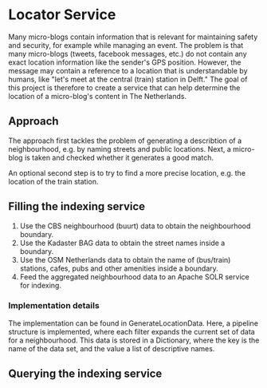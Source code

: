 # Locator Service #

Many micro-blogs contain information that is relevant for maintaining safety and security, for example
while managing an event. The problem is that many micro-blogs (tweets, facebook messages, etc.) do not contain
any exact location information like the sender's GPS position. However, the message may contain a reference to 
a location that is understandable by humans, like "let's meet at the central (train) station in Delft." The 
goal of this project is therefore to create a service that can help determine the location of a micro-blog's 
content in The Netherlands. 

## Approach ##

The approach first tackles the problem of generating a describtion of a neighbourhood, e.g. by naming streets 
and public locations. Next, a micro-blog is taken and checked whether it generates a good match. 

An optional second step is to try to find a more precise location, e.g. the location of the train station.

## Filling the indexing service ##

1. Use the CBS neighbourhood (buurt) data to obtain the neighbourhood boundary.
2. Use the Kadaster BAG data to obtain the street names inside a boundary.
3. Use the OSM Netherlands data to obtain the name of (bus/train) stations, cafes, pubs and other 
   amenities inside a boundary.
4. Feed the aggregated neighbourhood data to an Apache SOLR service for indexing.

### Implementation details ###

The implementation can be found in GenerateLocationData. Here, a pipeline structure is implemented, where each
filter expands the current set of data for a neighbourhood. This data is stored in a Dictionary, where the key is 
the name of the data set, and the value a list of descriptive names.


## Querying the indexing service ##

